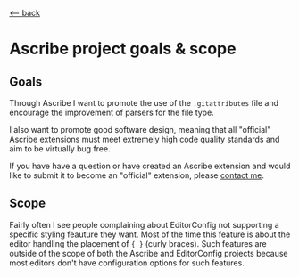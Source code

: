 <title>Ascribe goals and scope</title>

[\<-- back](../)

# Ascribe project goals & scope

## Goals

Through Ascribe I want to promote the use of the `.gitattributes` file and
encourage the improvement of parsers for the file type.

I also want to promote good software design, meaning that all "official"
Ascribe extensions must meet extremely high code quality standards and aim to
be virtually bug free.

If you have have a question or have created an Ascribe extension and would like
to submit it to become an "official" extension, please [contact me](/contact).

## Scope

Fairly often I see people complaining about EditorConfig not supporting a
specific styling feauture they want. Most of the time this feature is about the
editor handling the placement of `{ }` (curly braces). Such features are outside
of the scope of both the Ascribe and EditorConfig projects because most editors
don't have configuration options for such features.

